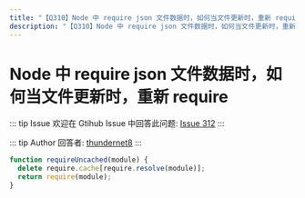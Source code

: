 ```yaml
---
title: "【Q310】Node 中 require json 文件数据时，如何当文件更新时，重新 require | node高频面试题"
description: "【Q310】Node 中 require json 文件数据时，如何当文件更新时，重新 require 字节跳动面试题、阿里腾讯面试题、美团小米面试题。"
---
```


# Node 中 require json 文件数据时，如何当文件更新时，重新 require

::: tip Issue
欢迎在 Gtihub Issue 中回答此问题: [Issue 312](https://github.com/shfshanyue/Daily-Question/issues/312)
:::

::: tip Author
回答者: [thundernet8](https://github.com/thundernet8)
:::

```js
function requireUncached(module) {
  delete require.cache[require.resolve(module)];
  return require(module);
}
```
